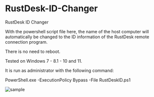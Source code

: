 # RustDesk-ID-Changer
RustDesk ID Changer

With the powershell script file here, the name of the host computer will automatically be changed to the ID information of the RustDesk remote connection program.

There is no need to reboot.

Tested on Windows 7 - 8.1 - 10 and 11.

It is run as administrator with the following command:

PowerShell.exe -ExecutionPolicy Bypass -File RustDeskID.ps1

![sample](https://github.com/abdullah-erturk/RustDesk-ID-Changer/blob/main/RustDeskID.png)


